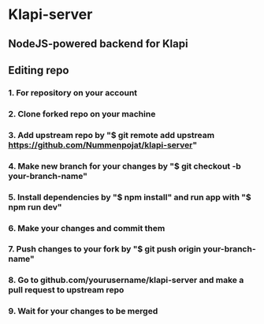 # Klapi-server
## NodeJS-powered backend for Klapi

## Editing repo
### 1. For repository on your account
### 2. Clone forked repo on your machine
### 3. Add upstream repo by "$ git remote add upstream https://github.com/Nummenpojat/klapi-server"
### 4. Make new branch for your changes by "$ git checkout -b your-branch-name"
### 5. Install dependencies by "$ npm install" and run app with "$ npm run dev"
### 6. Make your changes and commit them
### 7. Push changes to your fork by "$ git push origin your-branch-name"
### 8. Go to github.com/yourusername/klapi-server and make a pull request to upstream repo
### 9. Wait for your changes to be merged